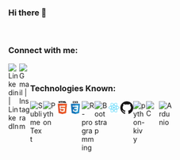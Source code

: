 ### Hi there 👋
<div style="text-align:center; align-item:center;">
  <img align="center" alt="" src="https://freepngimg.com/thumb/welcome/26792-3-welcome-transparent-picture.png" />
</div>


<!--
**SwaroopKhot/SwaroopKhot** is a ✨ _special_ ✨ repository because its `README.md` (this file) appears on your GitHub profile.

Here are some ideas to get you started:

- 🔭 I’m currently working on ...
- 🌱 I’m currently learning ...
- 👯 I’m looking to collaborate on ...
- 🤔 I’m looking for help with ...
- 💬 Ask me about ...
- 📫 How to reach me: ...
- 😄 Pronouns: ...
- ⚡ Fun fact: ...
-->

### Connect with me:
[<img align="left" alt="Linkedin | LinkedIn" width="22px" src="https://www.freepnglogos.com/uploads/linkedin-basic-round-social-logo-png-13.png" />][linkedin]
[<img align="left" alt="Gmail | Instagram" width="22px" src="https://www.google.com/gmail/about/static/images/logo-gmail.png?cache=1adba63" />][gmail]<br>

### Technologies Known:
<img align="left" alt="Sublime Text" width="26px" src="https://cdn.worldvectorlogo.com/logos/sublime-text.svg" />

<img align="left" alt="Python" width="26px" src="https://cdn3.iconfinder.com/data/icons/logos-and-brands-adobe/512/267_Python-512.png" />

<img align="left" alt="HTML5" width="26px" src="https://raw.githubusercontent.com/github/explore/80688e429a7d4ef2fca1e82350fe8e3517d3494d/topics/html/html.png" />
<img align="left" alt="CSS3" width="26px" src="https://raw.githubusercontent.com/github/explore/80688e429a7d4ef2fca1e82350fe8e3517d3494d/topics/css/css.png" />

<img align="left" alt="R-programming" width="26px" src="https://www.r-project.org/logo/Rlogo.png" />
<img align="left" alt="Bootstrap" width="26px" src="https://cdn.freebiesupply.com/logos/large/2x/bootstrap-4-logo-png-transparent.png" />

<img align="left" alt="React" width="26px" src="https://raw.githubusercontent.com/github/explore/80688e429a7d4ef2fca1e82350fe8e3517d3494d/topics/react/react.png" />
<img align="left" alt="GitHub" width="26px" src="https://raw.githubusercontent.com/github/explore/78df643247d429f6cc873026c0622819ad797942/topics/github/github.png" />
<img align="left" alt="python-kivy" width="26px" src="https://quintagroup.com/cms/python/images/kivy-logo.png/kivy-logo.png" />

<img align="left" alt="C" width="26px" src="https://images.vexels.com/media/users/3/166179/isolated/preview/b83d6b47a9502dfaf535087627a8bf96-c-programming-language-icon-by-vexels.png" />
<img align="left" alt="Ardunio" width="26px" src="https://brandslogos.com/wp-content/uploads/images/large/arduino-logo-1.png" />



<br>
<br>



[linkedin]: https://www.linkedin.com/in/swaroop-khot-6908801b2
[Gmail]: mailto:swaroopkhot210@gmail.com
